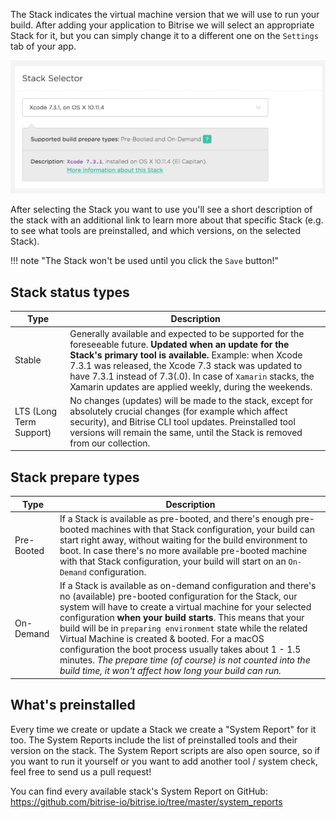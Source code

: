<p>The Stack indicates the virtual machine version that we will use to run your build.
After adding your application to Bitrise we will select an appropriate Stack for it,
but you can simply change it to a different one on the <code>Settings</code> tab of your app.</p>
<p><img src="/img/infrastructure/stack_selector.png" alt="Screenshot"></p>
<p>After selecting the Stack you want to use you'll see a short description of the stack
with an additional link to learn more about that specific Stack (e.g. to see what
tools are preinstalled, and which versions, on the selected Stack).</p>
<p>!!! note &quot;The Stack won't be used until you click the <code>Save</code> button!&quot;</p>
<h2>Stack status types</h2>
<table>
<thead>
<tr>
<th>Type</th>
<th>Description</th>
</tr>
</thead>
<tbody>
<tr>
<td>Stable</td>
<td>Generally available and expected to be supported for the foreseeable future. <strong>Updated when an update for the Stack's primary tool is available.</strong> Example: when Xcode 7.3.1 was released, the Xcode 7.3 stack was updated to have 7.3.1 instead of 7.3(.0). In case of <code>Xamarin</code> stacks, the Xamarin updates are applied weekly, during the weekends.</td>
</tr>
<tr>
<td>LTS (Long Term Support)</td>
<td>No changes (updates) will be made to the stack, except for absolutely crucial changes (for example which affect security), and Bitrise CLI tool updates. Preinstalled tool versions will remain the same, until the Stack is removed from our collection.</td>
</tr>
</tbody>
</table>
<h2>Stack prepare types</h2>
<table>
<thead>
<tr>
<th>Type</th>
<th>Description</th>
</tr>
</thead>
<tbody>
<tr>
<td>Pre-Booted</td>
<td>If a Stack is available as pre-booted, and there's enough pre-booted machines with that Stack configuration, your build can start right away, without waiting for the build environment to boot. In case there's no more available pre-booted machine with that Stack configuration, your build will start on an <code>On-Demand</code> configuration.</td>
</tr>
<tr>
<td>On-Demand</td>
<td>If a Stack is available as on-demand configuration and there's no (available) pre-booted configuration for the Stack, our system will have to create a virtual machine for your selected configuration <strong>when your build starts</strong>. This means that your build will be in <code>preparing environment</code> state while the related Virtual Machine is created &amp; booted. For a macOS configuration the boot process usually takes about 1 - 1.5 minutes. <em>The prepare time (of course) is not counted into the build time, it won't affect how long your build can run.</em></td>
</tr>
</tbody>
</table>
<h2>What's preinstalled</h2>
<p>Every time we create or update a Stack we create a &quot;System Report&quot; for it too.
The System Reports include the list of preinstalled tools and their version on the stack.
The System Report scripts are also open source, so if you want to run it yourself
or you want to add another tool / system check, feel free to send us a pull request!</p>
<p>You can find every available stack's System Report on GitHub: <a href="https://github.com/bitrise-io/bitrise.io/tree/master/system_reports">https://github.com/bitrise-io/bitrise.io/tree/master/system_reports</a></p>
